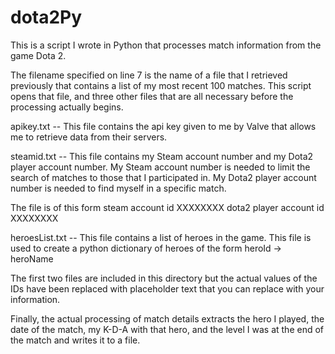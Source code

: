 dota2Py
=======
This is a script I wrote in Python that processes match information from the game Dota 2.

The filename specified on line 7 is the name of a file that I retrieved previously that contains a list of my most recent 100 matches. This script opens that file, and three other files that are all necessary before the processing actually begins.

apikey.txt -- This file contains the api key given to me by Valve that allows me to retrieve data from their servers. 

steamid.txt -- This file contains my Steam account number and my Dota2 player account number. My Steam account number is needed to limit the search of matches to those that I participated in. My Dota2 player account number is needed to find myself in a specific match.

The file is of this form
steam account id
XXXXXXXX
dota2 player account id
XXXXXXXX

heroesList.txt -- This file contains a list of heroes in the game. This file is used to create a python dictionary of heroes of the form
heroId -> heroName

The first two files are included in this directory but the actual values of the IDs have been replaced with placeholder text that you can replace with your information.

Finally, the actual processing of match details extracts the hero I played, the date of the match, my K-D-A with that hero, and the level I was at the end of the match and writes it to a file.
